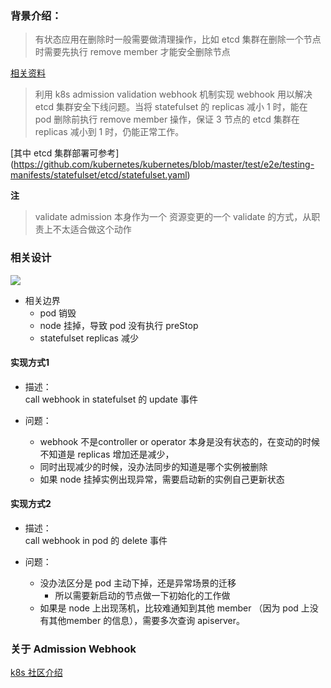 

###  背景介绍：

> 有状态应用在删除时一般需要做清理操作，比如 etcd 集群在删除一个节点时需要先执行 remove member 才能安全删除节点 

[相关资料](https://coreos.com/etcd/docs/latest/op-guide/runtime-configuration.html#remove-a-member) 



> 利用 k8s admission validation webhook 机制实现 webhook 用以解决 etcd 集群安全下线问题。当将 statefulset 的 replicas 减小 1 时，能在 pod 删除前执行 remove member 操作，保证 3 节点的 etcd 集群在 replicas 减小到 1 时，仍能正常工作。

[其中 etcd 集群部署可参考]
(https://github.com/kubernetes/kubernetes/blob/master/test/e2e/testing-manifests/statefulset/etcd/statefulset.yaml)


**注**

> validate admission 本身作为一个 资源变更的一个 validate 的方式，从职责上不太适合做这个动作

### 相关设计


![](http://meitu-test.oss-cn-beijing.aliyuncs.com/%E4%BC%81%E4%B8%9A%E5%BE%AE%E4%BF%A1%E6%88%AA%E5%9B%BE_075beed3-f1ec-4775-a9b9-e5547f804c45.png)


* 相关边界
	* pod 销毁
	* node 挂掉，导致 pod 没有执行 preStop
	* statefulset replicas 减少

#### 实现方式1
 
 * 描述：  
 call webhook in statefulset 的 update 事件
 
 * 问题：
 	 *  webhook 不是controller or operator 本身是没有状态的，在变动的时候不知道是 replicas 增加还是减少，
 	 *  同时出现减少的时候，没办法同步的知道是哪个实例被删除
 	 *  如果 node 挂掉实例出现异常，需要启动新的实例自己更新状态
 
 
#### 实现方式2
 
  * 描述：  
 call webhook in pod 的 delete 事件
 
  * 问题：
  	 * 没办法区分是 pod 主动下掉，还是异常场景的迁移
  	 	 * 所以需要新启动的节点做一下初始化的工作做
 	 * 如果是 node 上出现荡机，比较难通知到其他 member （因为 pod 上没有其他member 的信息），需要多次查询 apiserver。
 	   
  
 
### 关于 Admission Webhook

[k8s 社区介绍]( https://kubernetes.io/docs/reference/access-authn-authz/extensible-admission-controllers/#write-an-admission-webhook-server) 




